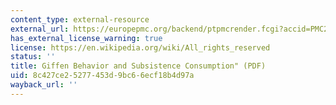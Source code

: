 ```yaml
---
content_type: external-resource
external_url: https://europepmc.org/backend/ptpmcrender.fcgi?accid=PMC2964162&blobtype=pdf
has_external_license_warning: true
license: https://en.wikipedia.org/wiki/All_rights_reserved
status: ''
title: Giffen Behavior and Subsistence Consumption" (PDF)
uid: 8c427ce2-5277-453d-9bc6-6ecf18b4d97a
wayback_url: ''
---
```

